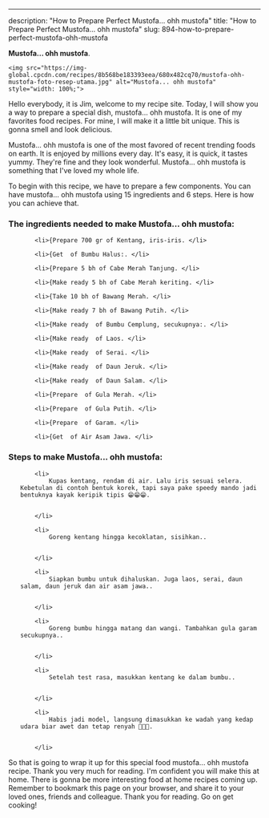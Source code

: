 ---
description: "How to Prepare Perfect Mustofa... ohh mustofa"
title: "How to Prepare Perfect Mustofa... ohh mustofa"
slug: 894-how-to-prepare-perfect-mustofa-ohh-mustofa

<p>
	<strong>Mustofa... ohh mustofa</strong>. 
	
</p>
<p>
	
	<img src="https://img-global.cpcdn.com/recipes/8b568be183393eea/680x482cq70/mustofa-ohh-mustofa-foto-resep-utama.jpg" alt="Mustofa... ohh mustofa" style="width: 100%;">
	
	
</p>
<p>
	Hello everybody, it is Jim, welcome to my recipe site. Today, I will show you a way to prepare a special dish, mustofa... ohh mustofa. It is one of my favorites food recipes. For mine, I will make it a little bit unique. This is gonna smell and look delicious.
</p>
	
<p>
	
</p>
<p>
	Mustofa... ohh mustofa is one of the most favored of recent trending foods on earth. It is enjoyed by millions every day. It's easy, it is quick, it tastes yummy. They're fine and they look wonderful. Mustofa... ohh mustofa is something that I've loved my whole life.
</p>

<p>
To begin with this recipe, we have to prepare a few components. You can have mustofa... ohh mustofa using 15 ingredients and 6 steps. Here is how you can achieve that.
</p>

<h3>The ingredients needed to make Mustofa... ohh mustofa:</h3>

<ol>
	
		<li>{Prepare 700 gr of Kentang, iris-iris. </li>
	
		<li>{Get  of Bumbu Halus:. </li>
	
		<li>{Prepare 5 bh of Cabe Merah Tanjung. </li>
	
		<li>{Make ready 5 bh of Cabe Merah keriting. </li>
	
		<li>{Take 10 bh of Bawang Merah. </li>
	
		<li>{Make ready 7 bh of Bawang Putih. </li>
	
		<li>{Make ready  of Bumbu Cemplung, secukupnya:. </li>
	
		<li>{Make ready  of Laos. </li>
	
		<li>{Make ready  of Serai. </li>
	
		<li>{Make ready  of Daun Jeruk. </li>
	
		<li>{Make ready  of Daun Salam. </li>
	
		<li>{Prepare  of Gula Merah. </li>
	
		<li>{Prepare  of Gula Putih. </li>
	
		<li>{Prepare  of Garam. </li>
	
		<li>{Get  of Air Asam Jawa. </li>
	
</ol>
<p>
	
</p>

<h3>Steps to make Mustofa... ohh mustofa:</h3>

<ol>
	
		<li>
			Kupas kentang, rendam di air. Lalu iris sesuai selera. Kebetulan di contoh bentuk korek, tapi saya pake speedy mando jadi bentuknya kayak keripik tipis 😁😁😁.
			
			
		</li>
	
		<li>
			Goreng kentang hingga kecoklatan, sisihkan..
			
			
		</li>
	
		<li>
			Siapkan bumbu untuk dihaluskan. Juga laos, serai, daun salam, daun jeruk dan air asam jawa..
			
			
		</li>
	
		<li>
			Goreng bumbu hingga matang dan wangi. Tambahkan gula garam secukupnya..
			
			
		</li>
	
		<li>
			Setelah test rasa, masukkan kentang ke dalam bumbu..
			
			
		</li>
	
		<li>
			Habis jadi model, langsung dimasukkan ke wadah yang kedap udara biar awet dan tetap renyah 🤤🤤🤤.
			
			
		</li>
	
</ol>

<p>
	
</p>

<p>
	So that is going to wrap it up for this special food mustofa... ohh mustofa recipe. Thank you very much for reading. I'm confident you will make this at home. There is gonna be more interesting food at home recipes coming up. Remember to bookmark this page on your browser, and share it to your loved ones, friends and colleague. Thank you for reading. Go on get cooking!
</p>

